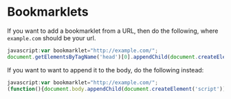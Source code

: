 # Bookmarklets

If you want to add a bookmarklet from a URL, then do the following, where `example.com` should be your url.

```js
javascript:var bookmarklet="http://example.com/";
document.getElementsByTagName('head')[0].appendChild(document.createElement('script')).setAttribute('src',bookmarklet);
```

If you want to want to append it to the body, do the following instead:

```js
javascript:var bookmarklet="http://example.com/";
(function(){document.body.appendChild(document.createElement('script')).src=bookmarklet})();
```
